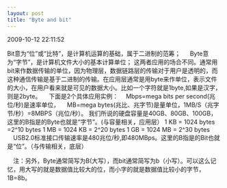 ```yaml
---
layout: post
title: "Byte and bit"
---
```


<p class='meta'>2009-10-12 22:11:52</p>

Bit意为“位”或“比特”，是计算机运算的基础，属于二进制的范筹；
　 Byte意为“字节”，是计算机文件大小的基本计算单位； 
   这两者应用的场合不同。通常用bit来作数据传输的单位，因为物理层，数据链路层的传输对于用户是透明的，而这种通信传输是基于二进制的传输。在应用层通常是用byte来作单位，表示文件的大小，在用户看来就是可见的数据大小。比如一个字符就是1byte,如果是汉字，则是2byte。
　下面是2个具体应用实例：
　Mbps=mega bits per second(兆位/秒)是速率单位，
　MB=mega bytes(兆比、兆字节)是量单位，1MB/S（兆字节/秒）=8MBPS（兆位/秒）。
  我们所说的硬盘容量是40GB、80GB、100GB，这里的B指是的Byte也就是“字节”。(与容量相关，应用层）
1 KB = 1024 bytes =2^10 bytes
1 MB = 1024 KB = 2^20 bytes
1 GB = 1024 MB = 2^30 bytes
　USB2.0标准接口传输速率是480兆位/秒,即480MBps。这里的B指是的Bit也就是“位”。（与传输相关，底层）

　注：另外，Byte通常简写为B(大写），而bit通常简写为b（小写）。可以这么记忆，用大写的就是数据值比较大的位，而小字的就是数据值比较小的字节，1B=8b。 